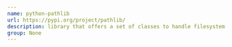 ```yaml
---
name: python-pathlib
url: https://pypi.org/project/pathlib/
description: library that offers a set of classes to handle filesystem paths. URL : https://pypi.org/project/pathlib/ Groups : None
group: None
---
```

